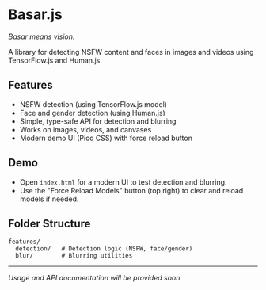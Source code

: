 # Basar.js

_Basar means vision._

A library for detecting NSFW content and faces in images and videos using TensorFlow.js and Human.js.

## Features

- NSFW detection (using TensorFlow.js model)
- Face and gender detection (using Human.js)
- Simple, type-safe API for detection and blurring
- Works on images, videos, and canvases
- Modern demo UI (Pico CSS) with force reload button

## Demo

- Open `index.html` for a modern UI to test detection and blurring.
- Use the "Force Reload Models" button (top right) to clear and reload models if needed.

## Folder Structure

```
features/
  detection/   # Detection logic (NSFW, face/gender)
  blur/        # Blurring utilities
```

---

_Usage and API documentation will be provided soon._
